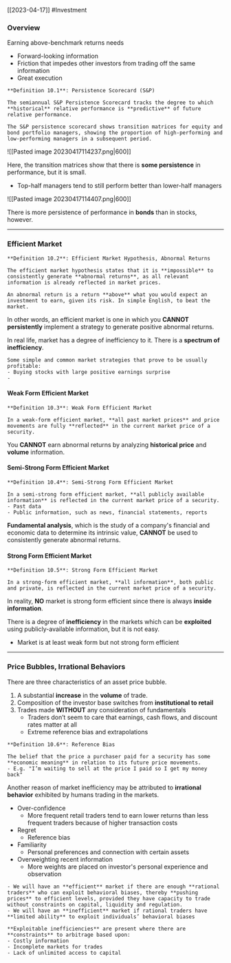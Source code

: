 [[2023-04-17]] #Investment 

### Overview
Earning above-benchmark returns needs
- Forward-looking information
- Friction that impedes other investors from trading off the same information
- Great execution

```ad-important
**Definition 10.1**: Persistence Scorecard (S&P)

The semiannual S&P Persistence Scorecard tracks the degree to which **historical** relative performance is **predictive** of future relative performance.

The S&P persistence scorecard shows transition matrices for equity and bond portfolio managers, showing the proportion of high-performing and low-performing managers in a subsequent period.
```

![[Pasted image 20230417114237.png|600]]

Here, the transition matrices show that there is **some persistence** in performance, but it is small.
- Top-half managers tend to still perform better than lower-half managers

![[Pasted image 20230417114407.png|600]]

There is more persistence of performance in **bonds** than in stocks, however.

---

### Efficient Market

```ad-important
**Definition 10.2**: Efficient Market Hypothesis, Abnormal Returns

The efficient market hypothesis states that it is **impossible** to consistently generate **abnormal returns**, as all relevant information is already reflected in market prices.

An abnormal return is a return **above** what you would expect an investment to earn, given its risk. In simple English, to beat the market.
```

In other words, an efficient market is one in which you **CANNOT** **persistently** implement a strategy to generate positive abnormal returns.

In real life, market has a degree of inefficiency to it. There is a **spectrum of inefficiency**.

```ad-note
Some simple and common market strategies that prove to be usually profitable:
- Buying stocks with large positive earnings surprise
- 
```

#### Weak Form Efficient Market

```ad-important
**Definition 10.3**: Weak Form Efficient Market

In a weak-form efficient market, **all past market prices** and price movements are fully **reflected** in the current market price of a security.
```

You **CANNOT** earn abnormal returns by analyzing **historical price** and **volume** information.

#### Semi-Strong Form Efficient Market

```ad-important
**Definition 10.4**: Semi-Strong Form Efficient Market

In a semi-strong form efficient market, **all publicly available information** is reflected in the current market price of a security.
- Past data
- Public information, such as news, financial statements, reports
```

**Fundamental analysis**, which is the study of a company's financial and economic data to determine its intrinsic value, **CANNOT** be used to consistently generate abnormal returns.

#### Strong Form Efficient Market

```ad-important
**Definition 10.5**: Strong Form Efficient Market

In a strong-form efficient market, **all information**, both public and private, is reflected in the current market price of a security.
```

In reality, **NO** market is strong form efficient since there is always **inside information**.

There is a degree of **inefficiency** in the markets which can be **exploited** using publicly-available information, but it is not easy.
- Market is at least weak form but not strong form efficient

---

### Price Bubbles, Irrational Behaviors
There are three characteristics of an asset price bubble.
1. A substantial **increase** in the **volume** of trade.
2. Composition of the investor base switches from **institutional to retail**
3. Trades made **WITHOUT** any consideration of fundamentals
	- Traders don’t seem to care that earnings, cash flows, and discount rates matter at all
	- Extreme reference bias and extrapolations

```ad-important
**Definition 10.6**: Reference Bias

The belief that the price a purchaser paid for a security has some **economic meaning** in relation to its future price movements.
- E.g. "I’m waiting to sell at the price I paid so I get my money back"
```

Another reason of market inefficiency may be attributed to **irrational behavior** exhibited by humans trading in the markets.
- Over-confidence
	- More frequent retail traders tend to earn lower returns than less frequent traders because of higher transaction costs
- Regret
	- Reference bias
- Familiarity
	- Personal preferences and connection with certain assets
- Overweighting recent information
	- More weights are placed on investor's personal experience and observation

```ad-summary
- We will have an **efficient** market if there are enough **rational traders** who can exploit behavioral biases, thereby **pushing prices** to efficient levels, provided they have capacity to trade without constraints on capital, liquidity and regulation.
- We will have an **inefficient** market if rational traders have **limited ability** to exploit individuals’ behavioral biases

**Exploitable inefficiencies** are present where there are **constraints** to arbitrage based upon:
- Costly information
- Incomplete markets for trades
- Lack of unlimited access to capital
```
